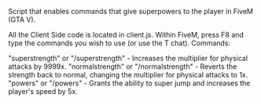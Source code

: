Script that enables commands that give superpowers to the player in FiveM (GTA V).

All the Client Side code is located in client.js. Within FiveM, press F8 and type the commands you wish to use (or use the T chat). Commands:

"superstrength" or "/superstrength" - Increases the multiplier for physical attacks by 9999x.
"normalstrength" or "/normalstrength" - Reverts the strength back to normal, changing the multiplier for physical attacks to 1x.
"powers" or "/powers" - Grants the ability to super jump and increases the player's speed by 5x.

